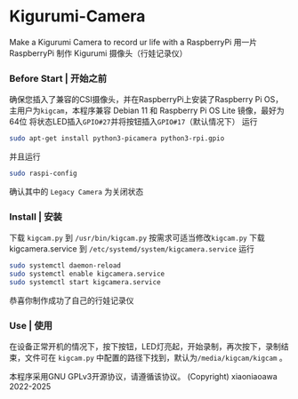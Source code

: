 # Kigurumi-Camera
Make a Kigurumi Camera to record ur life with a RaspberryPi 
用一片 RaspberryPi 制作 Kigurumi 摄像头（行娃记录仪） 
 
### Before Start | 开始之前 
确保您插入了兼容的CSI摄像头，并在RaspberryPi上安装了Raspberry Pi OS，主用户为`kigcam`，本程序兼容 Debian 11 和 Raspberry Pi OS Lite 镜像，最好为64位 
将状态LED插入`GPIO#27`并将按钮插入`GPIO#17`（默认情况下） 
运行
```bash
sudo apt-get install python3-picamera python3-rpi.gpio
```
并且运行
```bash
sudo raspi-config
```
确认其中的 `Legacy Camera` 为关闭状态 
 
### Install | 安装
下载 `kigcam.py` 到 `/usr/bin/kigcam.py` 
按需求可适当修改`kigcam.py` 
下载 kigcamera.service 到 `/etc/systemd/system/kigcamera.service` 
运行
```bash
sudo systemctl daemon-reload
sudo systemctl enable kigcamera.service
sudo systemctl start kigcamera.service
```
恭喜你制作成功了自己的行娃记录仪 
 
### Use | 使用
在设备正常开机的情况下，按下按钮，LED灯亮起，开始录制，再次按下，录制结束，文件可在 `kigcam.py` 中配置的路径下找到，默认为`/media/kigcam/kigcam` 。 
 
 
本程序采用GNU GPLv3开源协议，请遵循该协议。
(Copyright) xiaoniaoawa 2022-2025
